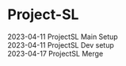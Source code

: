 # Project-SL
2023-04-11 ProjectSL Main Setup      
2023-04-11 ProjectSL Dev setup    
2023-04-17 ProjectSL Merge    